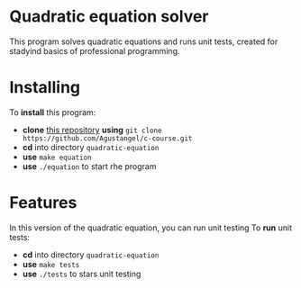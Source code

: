 # Quadratic equation solver
This program solves quadratic equations and runs unit tests, created for stadyind basics of professional programming.

# Installing
To **install** this program:
- **clone** [this repository](https://github.com/Agustangel/c-course/tree/master/quadratic-equation) **using** `git clone https://github.com/Agustangel/c-course.git`
- **cd** into directory `quadratic-equation`
- **use** `make equation`
- **use** `./equation` to start rhe program

# Features
In this version of the quadratic equation, you can run unit testing
To **run** unit tests:
- **cd** into directory `quadratic-equation`
- **use** `make tests`
- **use** `./tests` to stars unit testing